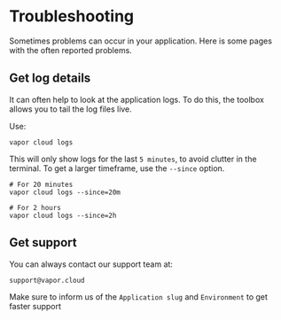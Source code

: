 # Troubleshooting

Sometimes problems can occur in your application. Here is some pages with the often reported problems.

## Get log details

It can often help to look at the application logs. To do this, the toolbox allows you to tail the log files live.

Use:

```
vapor cloud logs
```

This will only show logs for the last `5 minutes`, to avoid clutter in the terminal. To get a larger timeframe, use the `--since` option.

```
# For 20 minutes
vapor cloud logs --since=20m

# For 2 hours
vapor cloud logs --since=2h
```

## Get support

You can always contact our support team at:

`support@vapor.cloud`

Make sure to inform us of the `Application slug` and `Environment` to get faster support
